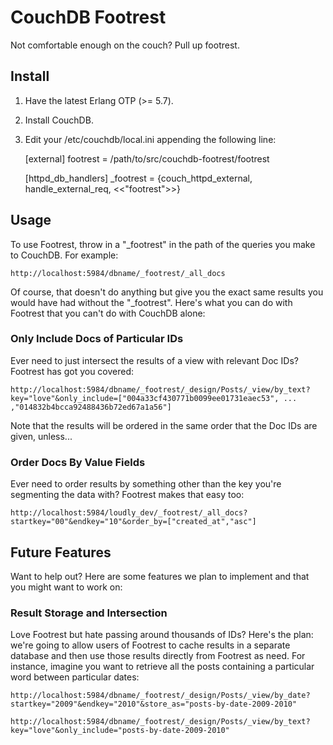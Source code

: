 # CouchDB Footrest

Not comfortable enough on the couch? Pull up footrest.

## Install

1. Have the latest Erlang OTP (>= 5.7).

2. Install CouchDB.

3. Edit your /etc/couchdb/local.ini appending the following line:

    [external]
    footrest = /path/to/src/couchdb-footrest/footrest

    [httpd_db_handlers]
    _footrest = {couch_httpd_external, handle_external_req, <<"footrest">>}


## Usage

To use Footrest, throw in a "_footrest" in the path of the queries you make to CouchDB. For example:

    http://localhost:5984/dbname/_footrest/_all_docs

Of course, that doesn't do anything but give you the exact same results you would have had without the "_footrest". Here's what you can do with Footrest that you can't do with CouchDB alone:

### Only Include Docs of Particular IDs

Ever need to just intersect the results of a view with relevant Doc IDs? Footrest has got you covered:

    http://localhost:5984/dbname/_footrest/_design/Posts/_view/by_text?key="love"&only_include=["004a33cf430771b0099ee01731eaec53", ... ,"014832b4bcca92488436b72ed67a1a56"]

Note that the results will be ordered in the same order that the Doc IDs are given, unless...

### Order Docs By Value Fields

Ever need to order results by something other than the key you're segmenting the data with? Footrest makes that easy too:

    http://localhost:5984/loudly_dev/_footrest/_all_docs?startkey="00"&endkey="10"&order_by=["created_at","asc"]


## Future Features

Want to help out? Here are some features we plan to implement and that you might want to work on:

### Result Storage and Intersection

Love Footrest but hate passing around thousands of IDs? Here's the plan: we're going to allow users of Footrest to cache results in a separate database and then use those results directly from Footrest as need. For instance, imagine you want to retrieve all the posts containing a particular word between particular dates:

    http://localhost:5984/dbname/_footrest/_design/Posts/_view/by_date?startkey="2009"&endkey="2010"&store_as="posts-by-date-2009-2010"

    http://localhost:5984/dbname/_footrest/_design/Posts/_view/by_text?key="love"&only_include="posts-by-date-2009-2010"

